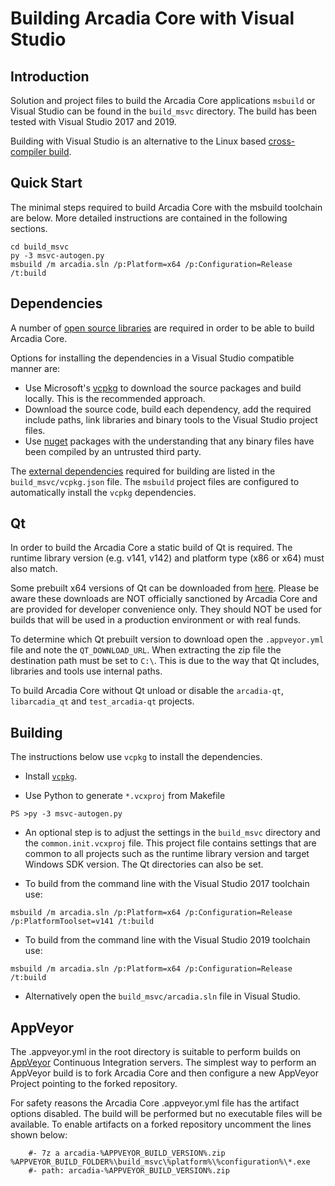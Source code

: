 Building Arcadia Core with Visual Studio
========================================

Introduction
---------------------
Solution and project files to build the Arcadia Core applications `msbuild` or Visual Studio can be found in the `build_msvc` directory. The build has been tested with Visual Studio 2017 and 2019.

Building with Visual Studio is an alternative to the Linux based [cross-compiler build](https://github.com/arcadia/arcadia/blob/master/doc/build-windows.md).

Quick Start
---------------------
The minimal steps required to build Arcadia Core with the msbuild toolchain are below. More detailed instructions are contained in the following sections.

```
cd build_msvc
py -3 msvc-autogen.py
msbuild /m arcadia.sln /p:Platform=x64 /p:Configuration=Release /t:build
```

Dependencies
---------------------
A number of [open source libraries](https://github.com/arcadia/arcadia/blob/master/doc/dependencies.md) are required in order to be able to build Arcadia Core.

Options for installing the dependencies in a Visual Studio compatible manner are:

- Use Microsoft's [vcpkg](https://docs.microsoft.com/en-us/cpp/vcpkg) to download the source packages and build locally. This is the recommended approach.
- Download the source code, build each dependency, add the required include paths, link libraries and binary tools to the Visual Studio project files.
- Use [nuget](https://www.nuget.org/) packages with the understanding that any binary files have been compiled by an untrusted third party.

The [external dependencies](https://github.com/arcadia/arcadia/blob/master/doc/dependencies.md) required for building are listed in the `build_msvc/vcpkg.json` file. The `msbuild` project files are configured to automatically install the `vcpkg` dependencies.

Qt
---------------------
In order to build the Arcadia Core a static build of Qt is required. The runtime library version (e.g. v141, v142) and platform type (x86 or x64) must also match.

Some prebuilt x64 versions of Qt can be downloaded from [here](https://github.com/sipsorcery/qt_win_binary/releases). Please be aware these downloads are NOT officially sanctioned by Arcadia Core and are provided for developer convenience only. They should NOT be used for builds that will be used in a production environment or with real funds.

To determine which Qt prebuilt version to download open the `.appveyor.yml` file and note the `QT_DOWNLOAD_URL`. When extracting the zip file the destination path must be set to `C:\`. This is due to the way that Qt includes, libraries and tools use internal paths.

To build Arcadia Core without Qt unload or disable the `arcadia-qt`, `libarcadia_qt` and `test_arcadia-qt` projects.

Building
---------------------
The instructions below use `vcpkg` to install the dependencies.

- Install [`vcpkg`](https://github.com/Microsoft/vcpkg).

- Use Python to generate `*.vcxproj` from Makefile

```
PS >py -3 msvc-autogen.py
```

- An optional step is to adjust the settings in the `build_msvc` directory and the `common.init.vcxproj` file. This project file contains settings that are common to all projects such as the runtime library version and target Windows SDK version. The Qt directories can also be set.

- To build from the command line with the Visual Studio 2017 toolchain use:

```
msbuild /m arcadia.sln /p:Platform=x64 /p:Configuration=Release /p:PlatformToolset=v141 /t:build
```

- To build from the command line with the Visual Studio 2019 toolchain use:

```
msbuild /m arcadia.sln /p:Platform=x64 /p:Configuration=Release /t:build
```

- Alternatively open the `build_msvc/arcadia.sln` file in Visual Studio.

AppVeyor
---------------------
The .appveyor.yml in the root directory is suitable to perform builds on [AppVeyor](https://www.appveyor.com/) Continuous Integration servers. The simplest way to perform an AppVeyor build is to fork Arcadia Core and then configure a new AppVeyor Project pointing to the forked repository.

For safety reasons the Arcadia Core .appveyor.yml file has the artifact options disabled. The build will be performed but no executable files will be available. To enable artifacts on a forked repository uncomment the lines shown below:

```
    #- 7z a arcadia-%APPVEYOR_BUILD_VERSION%.zip %APPVEYOR_BUILD_FOLDER%\build_msvc\%platform%\%configuration%\*.exe
    #- path: arcadia-%APPVEYOR_BUILD_VERSION%.zip
```

